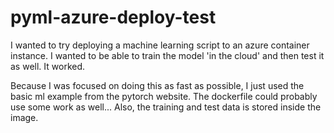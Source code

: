 # pyml-azure-deploy-test

I wanted to try deploying a machine learning script to an azure container instance.
I wanted to be able to train the model 'in the cloud' and then test it as well.
It worked.

Because I was focused on doing this as fast as possible, I just used the basic ml example from the pytorch website.
The dockerfile could probably use some work as well...
Also, the training and test data is stored inside the image.
